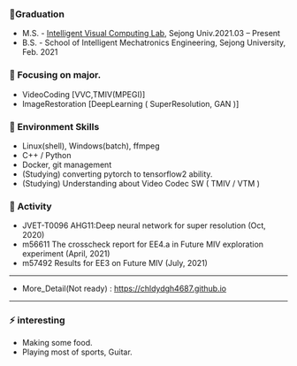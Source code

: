 
 ### 🔭Graduation
- M.S. - [Intelligent Visual Computing Lab](https://sites.google.com/view/ivcl), Sejong Univ.2021.03 – Present
- B.S. - School of Intelligent Mechatronics Engineering, Sejong University, Feb. 2021


 ### 🔭 Focusing on major.
- VideoCoding [VVC,TMIV(MPEGI)]
- ImageRestoration [DeepLearning ( SuperResolution, GAN )]


 ### 🔭 Environment Skills
- Linux(shell), Windows(batch), ffmpeg
- C++ / Python
- Docker, git management
- (Studying) converting pytorch to tensorflow2 ability.
- (Studying) Understanding about Video Codec SW ( TMIV / VTM )


 ### 🔭 Activity
- JVET-T0096 AHG11:Deep neural network for super resolution (Oct, 2020)
- m56611 The crosscheck report for EE4.a in Future MIV exploration experiment (April, 2021)
- m57492 Results for EE3 on Future MIV (July, 2021)

--- 
- More_Detail(Not ready) : https://chldydgh4687.github.io
--- 

### ⚡ interesting
- Making some food.
- Playing most of sports, Guitar.

<!--
**chldydgh4687/chldydgh4687** is a ✨ _special_ ✨ repository because its `README.md` (this file) appears on your GitHub profile.

Here are some ideas to get you started:

- 🔭 I’m currently working on ...
- 🌱 I’m currently learning ...
- 👯 I’m looking to collaborate on ...
- 🤔 I’m looking for help with ...
- 💬 Ask me about ...
- 📫 How to reach me: ...
- 😄 Pronouns: ...
- ⚡ Fun fact: ...
-->
